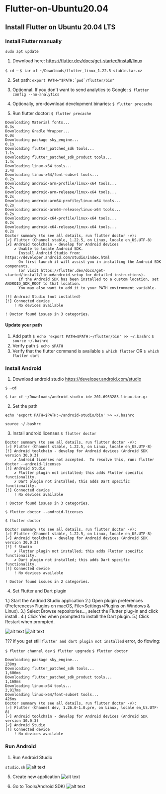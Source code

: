 # Flutter-on-Ubuntu20.04
## Install Flutter on Ubuntu 20.04 LTS

### Install Flutter manually
`sudo apt update`

1. Download here: https://flutter.dev/docs/get-started/install/linux

`$ cd ~`
`$ tar xf ~/Downloads/flutter_linux_1.22.5-stable.tar.xz`

2. Set path:
```export PATH="$PATH:`pwd`/flutter/bin"```

3. Optionnal. If you don't want to send analytics to Google:
`$ flutter config --no-analytics`

4. Optionally, pre-download development binaries:
`$ flutter precache`

5. Run flutter doctor:
`$ flutter precache`

```
Downloading Material fonts...                                       0.3s
Downloading Gradle Wrapper...                                       0.0s
Downloading package sky_engine...                                   0.1s
Downloading flutter_patched_sdk tools...                            1.1s
Downloading flutter_patched_sdk_product tools...                    1.4s
Downloading linux-x64 tools...                                      2.4s
Downloading linux-x64/font-subset tools...                          0.2s
Downloading android-arm-profile/linux-x64 tools...                  0.2s
Downloading android-arm-release/linux-x64 tools...                  0.2s
Downloading android-arm64-profile/linux-x64 tools...                0.2s
Downloading android-arm64-release/linux-x64 tools...                0.2s
Downloading android-x64-profile/linux-x64 tools...                  0.2s
Downloading android-x64-release/linux-x64 tools...                  0.2s
Doctor summary (to see all details, run flutter doctor -v):
[✓] Flutter (Channel stable, 1.22.5, on Linux, locale en_US.UTF-8)
[✗] Android toolchain - develop for Android devices
    ✗ Unable to locate Android SDK.
      Install Android Studio from: https://developer.android.com/studio/index.html
      On first launch it will assist you in installing the Android SDK components.
      (or visit https://flutter.dev/docs/get-started/install/linux#android-setup for detailed instructions).
      If the Android SDK has been installed to a custom location, set ANDROID_SDK_ROOT to that location.
      You may also want to add it to your PATH environment variable.

[!] Android Studio (not installed)
[!] Connected device
    ! No devices available

! Doctor found issues in 3 categories.

```

#### Update your path
1. Add path
`$ echo 'export PATH=$PATH:~/flutter/bin' >> ~/.bashrc`
`$ source ~/.bashrc`
2. Verify path
`$ echo $PATH`
3. Verify that the flutter command is available
`$ which flutter`
OR
`$ which flutter dart`

### Install Android 
1. Download android studio
https://developer.android.com/studio

`$ ~cd`

`$ tar xf ~/Downloads/android-studio-ide-201.6953283-linux.tar.gz`

2. Set the path
   
`echo 'export PATH=$PATH:~/android-studio/bin' >> ~/.bashrc`

`source ~/.bashrc`

3. Install android licenses
`$ flutter doctor`
```
Doctor summary (to see all details, run flutter doctor -v):
[✓] Flutter (Channel stable, 1.22.5, on Linux, locale en_US.UTF-8)
[!] Android toolchain - develop for Android devices (Android SDK version 30.0.3)
    ✗ Android licenses not accepted.  To resolve this, run: flutter doctor --android-licenses
[!] Android Studio
    ✗ Flutter plugin not installed; this adds Flutter specific functionality.
    ✗ Dart plugin not installed; this adds Dart specific functionality.
[!] Connected device
    ! No devices available

! Doctor found issues in 3 categories.
```

`$ flutter doctor --android-licenses`

`$ flutter doctor`

```
Doctor summary (to see all details, run flutter doctor -v):
[✓] Flutter (Channel stable, 1.22.5, on Linux, locale en_US.UTF-8)
[✓] Android toolchain - develop for Android devices (Android SDK version 30.0.3)
[!] f Studio
    ✗ Flutter plugin not installed; this adds Flutter specific functionality.
    ✗ Dart plugin not installed; this adds Dart specific functionality.
[!] Connected device
    ! No devices available

! Doctor found issues in 2 categories.
```

4. Set Flutter and Dart plugin

1.) Start the Android Studio application
2.) Open plugin preferences (Preferences>Plugins on macOS, File>Settings>Plugins on Windows & Linux).
3.) Select Browse repositories…, select the Flutter plug-in and click install .
4.) Click Yes when prompted to install the Dart plugin.
5.) Click Restart when prompted.

![alt text](https://github.com/martianvenusian/flutter-on-Ubuntu20.04/blob/main/images/flutter_plug-in_1.png?raw=true)
![alt text](https://github.com/martianvenusian/flutter-on-Ubuntu20.04/blob/main/images/flutter_plug-in_2.png?raw=true)

??? if you get still `flutter and dart plugin not installed` error, do flowing: 

`$ flutter channel dev`
`$ flutter upgrade`
`$ flutter doctor`

```
Downloading package sky_engine...                                  238ms
Downloading flutter_patched_sdk tools...                         1,606ms
Downloading flutter_patched_sdk_product tools...                 1,168ms
Downloading linux-x64 tools...                                   2,917ms
Downloading linux-x64/font-subset tools...                         426ms
Doctor summary (to see all details, run flutter doctor -v):
[✓] Flutter (Channel dev, 1.26.0-1.0.pre, on Linux, locale en_US.UTF-8)
[✓] Android toolchain - develop for Android devices (Android SDK version 30.0.3)
[✓] Android Studio
[!] Connected device
    ! No devices available
```



### Run Android 

1. Run Android Studio 
   
`studio.sh`
![alt text](https://github.com/martianvenusian/flutter-on-Ubuntu20.04/blob/main/images/android_install_1.png?raw=true)

5. Create new application
![alt text](https://github.com/martianvenusian/flutter-on-Ubuntu20.04/blob/main/images/android_new_appicaiton_1.png?raw=true)

6. Go to Tools/Android SDK/
![alt text](https://github.com/martianvenusian/flutter-on-Ubuntu20.04/blob/main/images/android_sdk_1.png?raw=true)